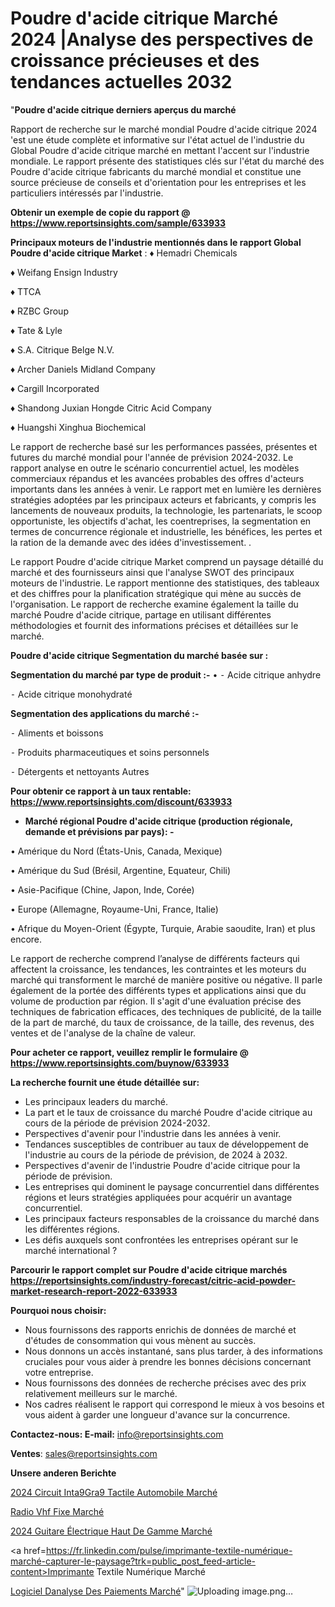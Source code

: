 # Poudre d'acide citrique Marché 2024 |Analyse des perspectives de croissance précieuses et des tendances actuelles 2032

"<strong>Poudre d'acide citrique derniers aperçus du marché</strong>

Rapport de recherche sur le marché mondial Poudre d'acide citrique 2024 'est une étude complète et informative sur l'état actuel de l'industrie du Global Poudre d'acide citrique marché en mettant l'accent sur l'industrie mondiale. Le rapport présente des statistiques clés sur l'état du marché des Poudre d'acide citrique fabricants du marché mondial et constitue une source précieuse de conseils et d'orientation pour les entreprises et les particuliers intéressés par l'industrie.

<strong>Obtenir un exemple de copie du rapport @ <a href=https://www.reportsinsights.com/sample/633933>https://www.reportsinsights.com/sample/633933</a></strong>

<strong>Principaux moteurs de l'industrie mentionnés dans le rapport Global Poudre d'acide citrique Market</strong> :
♦ Hemadri Chemicals

♦ Weifang Ensign Industry

♦ TTCA

♦ RZBC Group

♦ Tate & Lyle

♦ S.A. Citrique Belge N.V.

♦ Archer Daniels Midland Company

♦ Cargill Incorporated

♦ Shandong Juxian Hongde Citric Acid Company

♦ Huangshi Xinghua Biochemical

Le rapport de recherche basé sur les performances passées, présentes et futures du marché mondial pour l'année de prévision 2024-2032. Le rapport analyse en outre le scénario concurrentiel actuel, les modèles commerciaux répandus et les avancées probables des offres d'acteurs importants dans les années à venir. Le rapport met en lumière les dernières stratégies adoptées par les principaux acteurs et fabricants, y compris les lancements de nouveaux produits, la technologie, les partenariats, le scoop opportuniste, les objectifs d'achat, les coentreprises, la segmentation en termes de concurrence régionale et industrielle, les bénéfices, les pertes et la ration de la demande avec des idées d'investissement. .

Le rapport Poudre d'acide citrique Market comprend un paysage détaillé du marché et des fournisseurs ainsi que l'analyse SWOT des principaux moteurs de l'industrie. Le rapport mentionne des statistiques, des tableaux et des chiffres pour la planification stratégique qui mène au succès de l'organisation. Le rapport de recherche examine également la taille du marché Poudre d'acide citrique, partage en utilisant différentes méthodologies et fournit des informations précises et détaillées sur le marché.

<strong>Poudre d'acide citrique Segmentation du marché basée sur :</strong>

<strong>Segmentation du marché par type de produit :-</strong>
•
⁃ Acide citrique anhydre

⁃ Acide citrique monohydraté

<strong>Segmentation des applications du marché :-</strong>

⁃ Aliments et boissons

⁃ Produits pharmaceutiques et soins personnels

⁃ Détergents et nettoyants Autres

<strong>Pour obtenir ce rapport à un taux rentable: <a href=https://www.reportsinsights.com/discount/633933>https://www.reportsinsights.com/discount/633933</a></strong>
<ul>
  <li><strong>Marché régional Poudre d'acide citrique (production régionale, demande et prévisions par pays): -</strong></li>
</ul>
• Amérique du Nord (États-Unis, Canada, Mexique)

• Amérique du Sud (Brésil, Argentine, Equateur, Chili)

• Asie-Pacifique (Chine, Japon, Inde, Corée)

• Europe (Allemagne, Royaume-Uni, France, Italie)

• Afrique du Moyen-Orient (Égypte, Turquie, Arabie saoudite, Iran) et plus encore.

Le rapport de recherche comprend l’analyse de différents facteurs qui affectent la croissance, les tendances, les contraintes et les moteurs du marché qui transforment le marché de manière positive ou négative. Il parle également de la portée des différents types et applications ainsi que du volume de production par région. Il s'agit d'une évaluation précise des techniques de fabrication efficaces, des techniques de publicité, de la taille de la part de marché, du taux de croissance, de la taille, des revenus, des ventes et de l'analyse de la chaîne de valeur.

<strong>Pour acheter ce rapport, veuillez remplir le formulaire @   <a href=https://www.reportsinsights.com/buynow/633933>https://www.reportsinsights.com/buynow/633933</a></strong>

<strong>La recherche fournit une étude détaillée sur:</strong>
<ul>
  <li>Les principaux leaders du marché.</li>
  <li>La part et le taux de croissance du marché Poudre d'acide citrique au cours de la période de prévision 2024-2032.</li>
  <li>Perspectives d'avenir pour l'industrie dans les années à venir.</li>
  <li>Tendances susceptibles de contribuer au taux de développement de l'industrie au cours de la période de prévision, de 2024 à 2032.</li>
  <li>Perspectives d'avenir de l'industrie Poudre d'acide citrique pour la période de prévision.</li>
  <li>Les entreprises qui dominent le paysage concurrentiel dans différentes régions et leurs stratégies appliquées pour acquérir un avantage concurrentiel.</li>
  <li>Les principaux facteurs responsables de la croissance du marché dans les différentes régions.</li>
  <li>Les défis auxquels sont confrontées les entreprises opérant sur le marché international ?</li>
</ul>

<strong>Parcourir le rapport complet sur Poudre d'acide citrique marchés <a href=https://reportsinsights.com/industry-forecast/citric-acid-powder-market-research-report-2022-633933>https://reportsinsights.com/industry-forecast/citric-acid-powder-market-research-report-2022-633933</a></strong>

<strong>Pourquoi nous choisir:</strong>
<ul>
  <li>Nous fournissons des rapports enrichis de données de marché et d'études de consommation qui vous mènent au succès.</li>
  <li>Nous donnons un accès instantané, sans plus tarder, à des informations cruciales pour vous aider à prendre les bonnes décisions concernant votre entreprise.</li>
  <li>Nous fournissons des données de recherche précises avec des prix relativement meilleurs sur le marché.</li>
  <li>Nos cadres réalisent le rapport qui correspond le mieux à vos besoins et vous aident à garder une longueur d'avance sur la concurrence.</li>
</ul>
<strong>Contactez-nous:
</strong><strong>E-mail:</strong> <a href=mailto:info@reportsinsights.com>info@reportsinsights.com</a>

<strong>Ventes</strong>: <a href=mailto:sales@reportsinsights.com>sales@reportsinsights.com</a>

<strong>Unsere anderen Berichte</strong>

<a href=https://www.linkedin.com/pulse/2024-circuit-int%C3%A9gr%C3%A9-tactile-automobile-march%C3%A9tendance-skvjc/>2024 Circuit Inta9Gra9 Tactile Automobile Marché</a>

<a href=https://www.linkedin.com/pulse/radio-vhf-fixe-march%C3%A9-2024-part-croissance-pr%C3%A9visions-ygiqc/>Radio Vhf Fixe Marché</a>

<a href=https://www.linkedin.com/pulse/2024-guitare-électrique-haut-de-gamme-marché-yo0ic/>2024 Guitare Électrique Haut De Gamme Marché</a>

<a href=https://fr.linkedin.com/pulse/imprimante-textile-numérique-marché-capturer-le-paysage?trk=public_post_feed-article-content>Imprimante Textile Numérique Marché</a>

<a href=https://www.linkedin.com/pulse/logiciel-danalyse-des-paiements-march%C3%A9-analyse-nbk8f/>Logiciel Danalyse Des Paiements Marché</a>"
![Uploading image.png…]()
